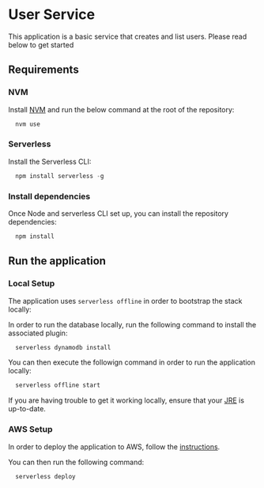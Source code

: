 # User Service

This application is a basic service that creates and list users. Please read below to get started

## Requirements

### NVM

Install [NVM](https://github.com/creationix/nvm) and run the below command at the root of the repository:

```javascript
  nvm use
```

### Serverless

Install the Serverless CLI:

```javascript
  npm install serverless -g
```

### Install dependencies

Once Node and serverless CLI set up, you can install the repository dependencies:

```javascript
  npm install
```

## Run the application

### Local Setup

The application uses `serverless offline` in order to bootstrap the stack locally:

In order to run the database locally, run the following command to install the associated plugin:

```javascript
  serverless dynamodb install
```

You can then execute the followign command in order to run the application locally:

```javascript
  serverless offline start
```

If you are having trouble to get it working locally, ensure that your [JRE](https://www.java.com/en/download/) is up-to-date.

### AWS Setup

In order to deploy the application to AWS, follow the [instructions](https://serverless.com/framework/docs/providers/aws/guide/credentials/#create-an-iam-user-and-access-key).

You can then run the following command:

```javascript
  serverless deploy
```
